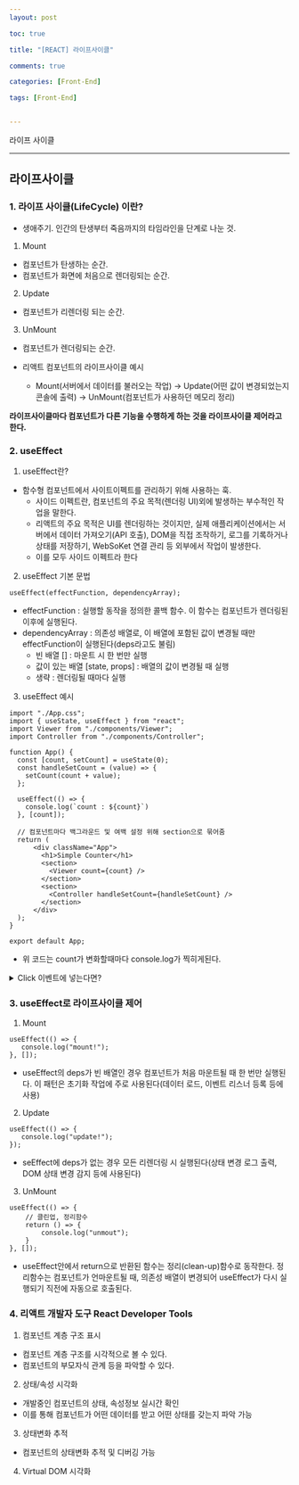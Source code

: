 ```yaml
---
layout: post

toc: true

title: "[REACT] 라이프사이클"

comments: true

categories: [Front-End]

tags: [Front-End]


---
```


라이프 사이클

---

## 라이프사이클

### 1. 라이프 사이클(LifeCycle) 이란?
- 생애주기. 인간의 탄생부터 죽음까지의 타임라인을 단계로 나눈 것.

1. Mount
- 컴포넌트가 탄생하는 순간.
- 컴포넌트가 화면에 처음으로 렌더링되는 순간.

2. Update
-  컴포넌트가 리렌더링 되는 순간.

3. UnMount
- 컴포넌트가 렌더링되는 순간.

- 리액트 컴포넌트의 라이프사이클 예시
  - Mount(서버에서 데이터를 불러오는 작업) → Update(어떤 값이 변경되었는지 콘솔에 출력) → UnMount(컴포넌트가 사용하던 메모리 정리)

__라이프사이클마다 컴포넌트가 다른 기능을 수행하게 하는 것을 라이프사이클 제어라고 한다.__ 

### 2. useEffect
1. useEffect란?
  - 함수형 컴포넌트에서 사이트이펙트를 관리하기 위해 사용하는 훅.
    -  사이드 이펙트란, 컴포넌트의 주요 목적(렌더링 UI)외에 발생하는 부수적인 작업을 말한다. 
    - 리액트의 주요 목적은 UI를 렌더링하는 것이지만, 실제 애플리케이션에서는 서버에서 데이터 가져오기(API 호출), DOM을 직접 조작하기, 로그를 기록하거나 상태를 저장하기, WebSoKet 연결 관리 등 외부에서 작업이 발생한다. 
    - 이를 모두 사이드 이펙트라 한다

2. useEffect 기본 문법

```
useEffect(effectFunction, dependencyArray);
```

- effectFunction : 실행할 동작을 정의한 콜백 함수. 이 함수는 컴포넌트가 렌더링된 이후에 실행된다.
- dependencyArray : 의존성 배열로, 이 배열에 포함된 값이 변경될 때만 effectFunction이 실행된다(deps라고도 불림)
  - 빈 배열 [] : 마운트 시 한 번만 실행
  - 값이 있는 배열 [state, props] : 배열의 값이 변경될 때 실행
  - 생략 : 렌더링될 때마다 실행

3. useEffect 예시

```
import "./App.css";
import { useState, useEffect } from "react";
import Viewer from "./components/Viewer";
import Controller from "./components/Controller";

function App() {
  const [count, setCount] = useState(0);
  const handleSetCount = (value) => {
    setCount(count + value);
  };

  useEffect(() => {
    console.log(`count : ${count}`)
  }, [count]);

  // 컴포넌트마다 백그라운드 및 여백 설정 위해 section으로 묶어줌
  return (
      <div className="App">
        <h1>Simple Counter</h1>
        <section>
          <Viewer count={count} />
        </section>
        <section>
          <Controller handleSetCount={handleSetCount} />
        </section>
      </div>
  );
}

export default App;
```

- 위 코드는 count가 변화할때마다 console.log가 찍히게된다.
<details>
  <summary>Click 이벤트에 넣는다면?</summary>
  <div markdown="1">
  useEffect가 꼭 필요할까? onClickButton 이벤트 안에 setCount로 값을 바꾼 후 그 값을 console에 출력한다면?
  <br>
  => setState가 비동기로 동작하기 때문에 상태가 즉시 변경되는 것이 아닌 렌더링 작업이 끝난 후 업데이트가 되기 때문에 안된다.
  <br> 
  - 리액트는 렌더링 성늘을 최적화하기 위해 __여러 상태 변경 요청(setState)를 모아 한꺼번에 처리__ 한다. 이를 통해 재렌더링을 방지하고 효율적으로 화면을 업데이트한다.
  <br>
  - 클릭 이벤트 발생 시 실행 흐름<br>
      - handleSetCount(value) 실행<br>
      - setCount(count + value) 호출하여 상태 변경 __요청__<br>
      - console.log(`count : ${count}`) 실행. 아직 상태값이 변경되지 않았으므로 이전 값이 출력된다.<br>
      - 리액트 상태 변경작업(비동기)<br>
      - 새로운 상태값으로 컴포넌트 리렌더링<br>
      - count가 변경되었기 때문에 useEffect 실행.
  </div>
</details>

### 3. useEffect로 라이프사이클 제어

1. Mount
```
useEffect(() => {
   console.log("mount!");
}, []);
```
- useEffect의 deps가 빈 배열인 경우 컴포넌트가 처음 마운트될 때 한 번만 실행된다. 이 패턴은 초기화 작업에 주로 사용된다(데이터 로드, 이벤트 리스너 등록 등에 사용)


2. Update
```
useEffect(() => {
   console.log("update!");
});
```
- seEffect에 deps가 없는 경우 모든 리렌더링 시 실행된다(상태 변경 로그 출력, DOM 상태 변경 감지 등에 사용된다)

3. UnMount
```
useEffect(() => {
    // 클린업, 정리함수
    return () => {
        console.log("unmout");
    }
}, []);
```
- useEffect안에서 return으로 반환된 함수는 정리(clean-up)함수로 동작한다. 정리함수는 컴포넌트가 언마운트될 때, 의존성 배열이 변경되어 useEffect가 다시 실행되기 직전에 자동으로 호출된다.

### 4. 리액트 개발자 도구 React Developer Tools
1. 컴포넌트 계층 구조 표시
  - 컴포넌트 계층 구조를 시각적으로 볼 수 있다.
  - 컴포넌트의 부모자식 관계 등을 파악할 수 있다.

2. 상태/속성 시각화
  - 개발중인 컴포넌트의 상태, 속성정보 실시간 확인
  - 이를 통해 컴포넌트가 어떤 데이터를 받고 어떤 상태를 갖는지 파악 가능

3. 상태변화 추적
  - 컴포넌트의 상태변화 추적 및 디버깅 가능

4. Virtual DOM 시각화
